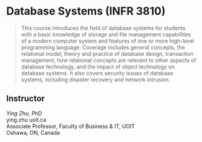 # Database Systems (INFR 3810)

> This course introduces the field of database systems for students with a basic
> knowledge of storage and file management capabilities of a modern computer
> system and features of one or more high-level programming language. Coverage
> includes general concepts, the relational model, theory and practice of
> database design, transaction management, how relational concepts are relevant
> to other aspects of database technology, and the impact of object technology
> on database systems. It also covers security issues of database systems,
> including disaster recovery and network intrusion.

## Instructor

_Ying Zhu_, PhD <br>
ying.zhu <span class="fa fa-at" style="color: blue"></span> uoit.ca <br>
Associate Professor, Faculty of Business & IT, UOIT <br>
Oshawa, ON, Canada


